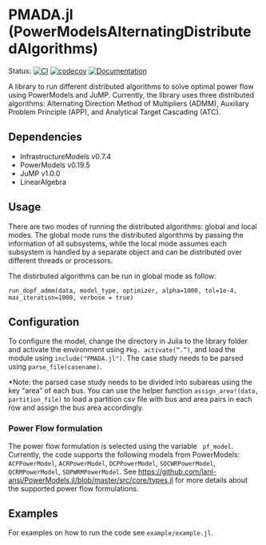 #  PMADA.jl (PowerModelsAlternatingDistributedAlgorithms)

Status:
[![CI](https://github.com/mkhraijah/PMADA.jl/workflows/CI/badge.svg)](https://github.com/mkhraijah/PMADA.jl/actions?query=workflow%3ACI)
[![codecov](https://codecov.io/gh/mkhraijah/PMADA.jl/branch/main/graph/badge.svg)](https://codecov.io/github/mkhraijah/PMADA.jl/commit/60d8ea3ba949bac749cb96c65fc2360ad9ffa3bd)
[![Documentation](https://github.com/mkhraijah/PMADA.jl/workflows/Documentation/badge.svg)]()
</p>



A library to run different distributed algorithms to solve optimal power flow using PowerModels and JuMP. Currently, the library uses three distributed algorithms: Alternating Direction Method of Multipliers (ADMM), Auxiliary Problem Principle (APP), and Analytical Target Cascading (ATC). 



## Dependencies
* InfrastructureModels v0.7.4
* PowerModels v0.19.5
* JuMP v1.0.0
* LinearAlgebra

## Usage

There are two modes of running the distributed algorithms: global and local modes. The global mode runs the distributed algorithms by passing the information of all subsystems, while the local mode assumes each subsystem is handled by a separate object and can be distributed over different threads or processors. 

The distirbuted algorithms can be run in global mode as follow: 

`run_dopf_admm(data, model_type, optimizer, alpha=1000, tol=1e-4, max_iteration=1000, verbose = true)`


## Configuration

To configure the model, change the directory in Julia to the library folder and activate the environment using `Pkg. activate(“.”)`, and load the module using `include("PMADA.jl")`. The case study needs to be parsed using `parse_file(casename)`. 

*Note: the parsed case study needs to be divided into subareas using the key “area” of each bus. You can use the helper function `assign_area!(data, partition_file)` to load a partition csv file with bus and area pairs in each row and assign the bus area accordingly.  

### Power Flow formulation 

The power flow formulation is selected using the variable ` pf_model`. Currently, the code supports the following models from PowerModels: 
`ACPPowerModel`, `ACRPowerModel`, `DCPPowerModel`, `SOCWRPowerModel`, `QCRMPowerModel`, `SDPWRMPowerModel`. See https://github.com/lanl-ansi/PowerModels.jl/blob/master/src/core/types.jl for more details about the supported power flow formulations. 


## Examples 

For examples on how to run the code see `example/example.jl`.
